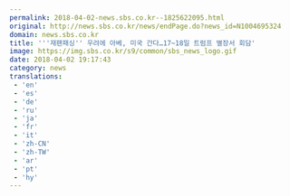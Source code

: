 ```yaml
---
permalink: 2018-04-02-news.sbs.co.kr--1825622095.html
original: http://news.sbs.co.kr/news/endPage.do?news_id=N1004695324
domain: news.sbs.co.kr
title: '''재팬패싱'' 우려에 아베, 미국 간다…17~18일 트럼프 별장서 회담'
image: https://img.sbs.co.kr/s9/common/sbs_news_logo.gif
date: 2018-04-02 19:17:43
category: news
translations: 
 - 'en'
 - 'es'
 - 'de'
 - 'ru'
 - 'ja'
 - 'fr'
 - 'it'
 - 'zh-CN'
 - 'zh-TW'
 - 'ar'
 - 'pt'
 - 'hy'
---
```


